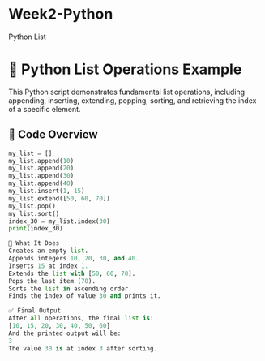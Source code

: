 # Week2-Python
Python List
# 🐍 Python List Operations Example

This Python script demonstrates fundamental list operations, including appending, inserting,
extending, popping, sorting, and retrieving the index of a specific element.

## 📄 Code Overview

```python
my_list = []
my_list.append(10)
my_list.append(20)
my_list.append(30)
my_list.append(40)
my_list.insert(1, 15)
my_list.extend([50, 60, 70])
my_list.pop()
my_list.sort()
index_30 = my_list.index(30)
print(index_30)

🔧 What It Does
Creates an empty list.
Appends integers 10, 20, 30, and 40.
Inserts 15 at index 1.
Extends the list with [50, 60, 70].
Pops the last item (70).
Sorts the list in ascending order.
Finds the index of value 30 and prints it.

✅ Final Output
After all operations, the final list is:
[10, 15, 20, 30, 40, 50, 60]
And the printed output will be:
3
The value 30 is at index 3 after sorting.



